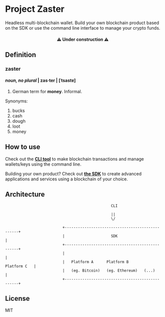 # Project Zaster

Headless multi-blockchain wallet. Build your own blockchain product based on the SDK or use the command line interface to manage your crypto funds.

<h4 align="center">
  ⚠️ <b>Under construction</b> ⚠️
</h4>


## Definition

<h3>zaster</h3>
<h4><i>noun, no plural</i> | zas·ter | [ˈtsastɐ]</h4>

<ol>
  <li>German term for <b>money</b>. Informal.</li>
</ol>

Synonyms:

<ol>
  <li>bucks</li>
  <li>cash</li>
  <li>dough</li>
  <li>loot</li>
  <li>money</li>
</ol>


## How to use

Check out the [**CLI tool**](./packages/cli) to make blockchain transactions and manage wallets/keys using the command line.

Building your own product? Check out [**the SDK**](./packages/sdk) to create advanced applications and services using a blockchain of your choice.


## Architecture

```
                                                CLI

                                                ||
                                                \/

                          +-------------------------------------------------+
                          |                     SDK                         |
                          +-------------------------------------------------+
                          |                                                 |
                          |   Platform A      Platform B       Platform C   |
                          |   (eg. Bitcoin)   (eg. Ethereum)   (...)        |
                          +-------------------------------------------------+
```


## License

MIT

